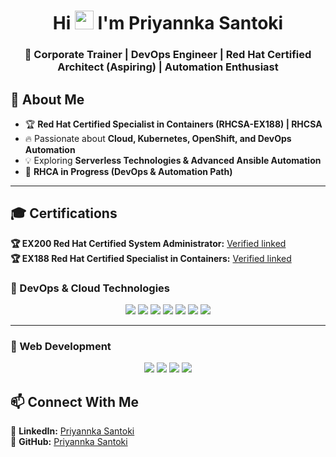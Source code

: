 <h1 align="center">Hi <img src="https://media.giphy.com/media/hvRJCLFzcasrR4ia7z/giphy.gif" width="30"> I'm Priyannka Santoki</h1>
<h3 align="center">🚀 Corporate Trainer | DevOps Engineer | Red Hat Certified Architect (Aspiring) | Automation Enthusiast</h3>

## 🚀 **About Me**
- 🏆 **Red Hat Certified Specialist in Containers (RHCSA-EX188) | RHCSA**
- 🔥 Passionate about **Cloud, Kubernetes, OpenShift, and DevOps Automation**
- 💡 Exploring **Serverless Technologies & Advanced Ansible Automation**
- 🎯 **RHCA in Progress (DevOps & Automation Path)**

---

## **🎓 Certifications**
   **🏆 EX200 Red Hat Certified System Administrator:**  [Verified linked](https://www.credly.com/badges/07d970ce-9042-45b8-ba0a-e58f6089fed0/public_url)  
    **🏆 EX188 Red Hat Certified Specialist in Containers:**  [Verified linked](https://www.credly.com/badges/bf80fa3a-1c27-497d-a503-1aedc470e480/public_url)
   

### **🚀 DevOps & Cloud Technologies**
<p align="center">
  <img src="https://img.shields.io/badge/Linux-FCC624?style=for-the-badge&logo=linux&logoColor=black" />
  <img src="https://img.shields.io/badge/RedHat-EE0000?style=for-the-badge&logo=redhat&logoColor=white" />
  <img src="https://img.shields.io/badge/AWS-232F3E?style=for-the-badge&logo=amazon-aws&logoColor=white" />
  <img src="https://img.shields.io/badge/Terraform-7B42BC?style=for-the-badge&logo=terraform&logoColor=white" />
  <img src="https://img.shields.io/badge/Docker-2496ED?style=for-the-badge&logo=docker&logoColor=white" />
  <img src="https://img.shields.io/badge/Kubernetes-326CE5?style=for-the-badge&logo=kubernetes&logoColor=white" />
  <img src="https://img.shields.io/badge/Ansible-000000?style=for-the-badge&logo=ansible&logoColor=white" />
</p>

---

### **🎨 Web Development**
<p align="center">
  <img src="https://img.shields.io/badge/HTML5-E34F26?style=for-the-badge&logo=html5&logoColor=white" />
  <img src="https://img.shields.io/badge/CSS3-1572B6?style=for-the-badge&logo=css3&logoColor=white" />
  <img src="https://img.shields.io/badge/JavaScript-F7DF1E?style=for-the-badge&logo=javascript&logoColor=black" />
  <img src="https://img.shields.io/badge/React-20232A?style=for-the-badge&logo=react&logoColor=61DAFB" />
</p>



## **📫 Connect With Me** 
🔗 **LinkedIn:** [Priyannka Santoki](https://www.linkedin.com/in/priyannkasantoki/)  
🔗 **GitHub:** [Priyannka Santoki](https://github.com/priyannkasantoki1)  
 
